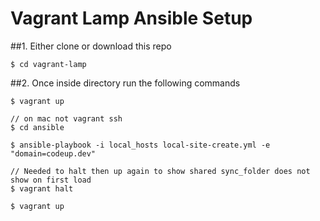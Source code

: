 # Vagrant Lamp Ansible Setup

##1. Either clone or download this repo

	$ cd vagrant-lamp

##2. Once inside directory run the following commands 

	$ vagrant up

	// on mac not vagrant ssh
	$ cd ansible

    $ ansible-playbook -i local_hosts local-site-create.yml -e "domain=codeup.dev"

    // Needed to halt then up again to show shared sync_folder does not show on first load
	$ vagrant halt

	$ vagrant up
